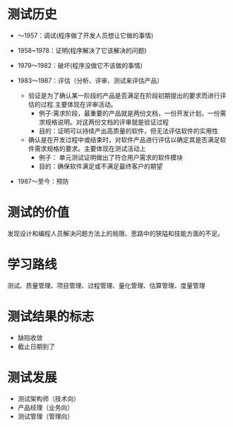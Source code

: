 # 测试历史

* ～1957：调试(程序做了开发人员想让它做的事情)
* 1958~1978：证明(程序解决了它该解决的问题)
* 1979～1982：破坏(程序没做它不该做的事情)
* 1983～1987：评估（分析、评审、测试来评估产品）
    - 验证是为了确认某一阶段的产品是否满足在阶段初期提出的要求而进行评估的过程.主要体现在评审活动。
        - 例子:需求阶段，最重要的产品就是两份文档，一份开发计划，一份需求规格说明。对这两份文档的评审就是验证过程
        - 目的：证明可以持续产出高质量的软件，但无法评估软件的实用性
    - 确认是在开发过程中或结束时，对软件产品进行评估以确定其是否满足软件需求规格的要求。主要体现在测试活动上
        - 例子： 单元测试证明做出了符合用户需求的软件模块
        - 目的：确保软件满足或不满足最终客户的期望

* 1987～至今：预防

# 测试的价值
发现设计和编程人员解决问题方法上的局限、思路中的狭隘和技能方面的不足。
# 学习路线
测试、质量管理、项目管理、过程管理、量化管理、估算管理、度量管理

# 测试结果的标志
* 缺陷收敛
* 截止日期到了

# 测试发展
* 测试架构师（技术向）
* 产品经理（业务向）
* 测试管理（管理向）